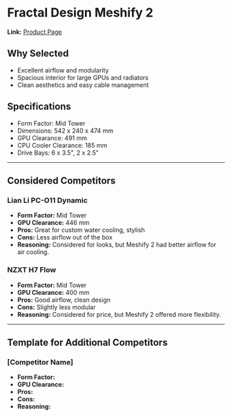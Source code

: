 # Fractal Design Meshify 2

**Link:** [Product Page](https://www.fractal-design.com/products/cases/meshify/meshify-2/black/)

## Why Selected
- Excellent airflow and modularity
- Spacious interior for large GPUs and radiators
- Clean aesthetics and easy cable management

## Specifications
- Form Factor: Mid Tower
- Dimensions: 542 x 240 x 474 mm
- GPU Clearance: 491 mm
- CPU Cooler Clearance: 185 mm
- Drive Bays: 6 x 3.5", 2 x 2.5"

---

## Considered Competitors

### Lian Li PC-O11 Dynamic
- **Form Factor:** Mid Tower
- **GPU Clearance:** 446 mm
- **Pros:** Great for custom water cooling, stylish
- **Cons:** Less airflow out of the box
- **Reasoning:** Considered for looks, but Meshify 2 had better airflow for air cooling.

### NZXT H7 Flow
- **Form Factor:** Mid Tower
- **GPU Clearance:** 400 mm
- **Pros:** Good airflow, clean design
- **Cons:** Slightly less modular
- **Reasoning:** Considered for price, but Meshify 2 offered more flexibility.

---

## Template for Additional Competitors

### [Competitor Name]
- **Form Factor:**
- **GPU Clearance:**
- **Pros:**
- **Cons:**
- **Reasoning:**
